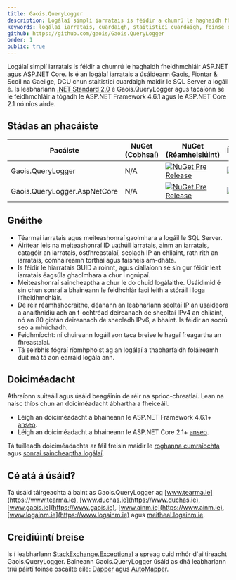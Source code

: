 ```yaml
---
title: Gaois.QueryLogger
description: Logálaí simplí iarratais is féidir a chumrú le haghaidh fheidhmchláir ASP.NET agus ASP.NET Core
keywords: logálaí iarratais, cuardaigh, staitisticí cuardaigh, foinse oscailte, C#, .NET Core, dotnet, SQL Server, Fiontar & Scoil na Gaeilge, DCU
github: https://github.com/gaois/Gaois.QueryLogger
order: 1
public: true
---
```


Logálaí simplí iarratais is féidir a chumrú le haghaidh fheidhmchláir ASP.NET agus ASP.NET Core. Is é an logálaí iarratais a úsáideann [Gaois](https://www.gaois.ie), Fiontar & Scoil na Gaeilge, DCU chun staitisticí cuardaigh maidir le SQL Server a logáil é. Is leabharlann [.NET Standard 2.0](https://docs.microsoft.com/en-us/dotnet/standard/net-standard) é Gaois.QueryLogger agus tacaíonn sé le feidhmchláir a tógadh le ASP.NET Framework 4.6.1 agus le ASP.NET Core 2.1 nó níos airde.

## Stádas an phacáiste

| Pacáiste | NuGet (Cobhsaí) | NuGet (Réamheisiúint) | Íoslódálacha |
| -------- | ------------- | ------------------- | --------- |
| Gaois.QueryLogger | N/A | [![NuGet Pre Release](https://img.shields.io/nuget/vpre/Gaois.QueryLogger.svg)](https://www.nuget.org/packages/Gaois.QueryLogger/) | [![NuGet](https://img.shields.io/nuget/dt/Gaois.QueryLogger.svg)](https://www.nuget.org/packages/Gaois.QueryLogger/) |
| Gaois.QueryLogger.AspNetCore | N/A | [![NuGet Pre Release](https://img.shields.io/nuget/vpre/Gaois.QueryLogger.AspNetCore.svg)](https://www.nuget.org/packages/Gaois.QueryLogger.AspNetCore/) | [![NuGet](https://img.shields.io/nuget/dt/Gaois.QueryLogger.AspNetCore.svg)](https://www.nuget.org/packages/Gaois.QueryLogger.AspNetCore/) |

## Gnéithe

- Téarmaí iarratais agus meiteashonraí gaolmhara a logáil le SQL Server.
- Áirítear leis na meiteashonraí ID uathúil iarratais, ainm an iarratais, catagóir an iarratais, óstfhreastalaí, seoladh IP an chliaint, rath rith an iarratais, comhaireamh torthaí agus faisnéis am-dháta.  
- Is féidir le hiarratais GUID a roinnt, agus ciallaíonn sé sin gur féidir leat iarratais éagsúla ghaolmhara a chur i ngrúpaí.
- Meiteashonraí saincheaptha a chur le do chuid logálaithe. Úsáidimid é sin chun sonraí a bhaineann le feidhchlár faoi leith a stóráil i loga ilfheidhmchláir.
- De réir réamhshocraithe, déanann an leabharlann seoltaí IP an úsaideora a anaithnidiú ach an t-ochtréad deireanach de sheoltaí IPv4 an chliaint, nó an 80 giotán deireanach de sheoladh IPv6, a bhaint. Is féidir an socrú seo a mhúchadh.  
- Feidhmíocht: ní chuireann logáil aon taca breise le hagaí freagartha an fhreastalaí.
- Tá seirbhís fógraí ríomhphoist ag an logálaí a thabharfaidh foláireamh duit má tá aon earráid logála ann.

## Doiciméadacht

Athraíonn suiteáil agus úsáid beagáinín de réir na sprioc-chreatlaí. Lean na naisc thíos chun an doiciméadacht ábhartha a fheiceáil. 

- Léigh an doiciméadacht a bhaineann le ASP.NET Framework 4.6.1+ [anseo](../net461).
- Léigh an doiciméadacht a bhaineann le ASP.NET Core 2.1+ [anseo](../netcore).

Tá tuilleadh doiciméadachta ar fáil freisin maidir le [roghanna cumraíochta](../configuration) agus [sonraí saincheaptha logálaí](../data).  

## Cé atá á úsáid?

Tá úsáid táirgeachta á baint as Gaois.QueryLogger ag [www.tearma.ie](https://www.tearma.ie), [www.duchas.ie](https://www.duchas.ie), [www.gaois.ie](https://www.gaois.ie), [www.ainm.ie](https://www.ainm.ie), [www.logainm.ie](https://www.logainm.ie) agus [meitheal.logainm.ie](https://meitheal.logainm.ie).

## Creidiúintí breise

Is í leabharlann [StackExchange.Exceptional](https://github.com/NickCraver/StackExchange.Exceptional) a spreag cuid mhór d'ailtireacht Gaois.QueryLogger. Baineann Gaois.QueryLogger úsáid as dhá leabharlann tríú páirtí foinse oscailte eile: [Dapper](https://github.com/StackExchange/Dapper/) agus [AutoMapper](https://automapper.org/). 
